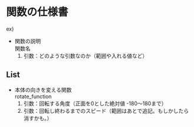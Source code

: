 # 関数の仕様書

ex)  

* 関数の説明  
関数名  
    1. 引数：どのような引数なのか（範囲や入れる値など）  


## List

* 本体の向きを変える関数  
rotate_function  
    1. 引数：回転する角度（正面を0とした絶対値 -180〜180まで）  
    2. 引数：回転し終わるまでのスピード（範囲はあとで追記。もしかしたら消すかも。）  
































































